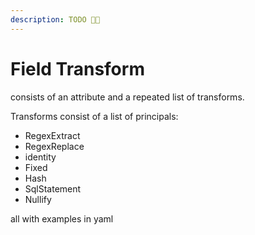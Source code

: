 ```yaml
---
description: TODO 🫶🏽
---
```


# Field Transform

consists of an attribute and a repeated list of transforms.

Transforms consist of a list of principals:

* RegexExtract
* RegexReplace
* identity
* Fixed
* Hash
* SqlStatement
* Nullify

all with examples in yaml
